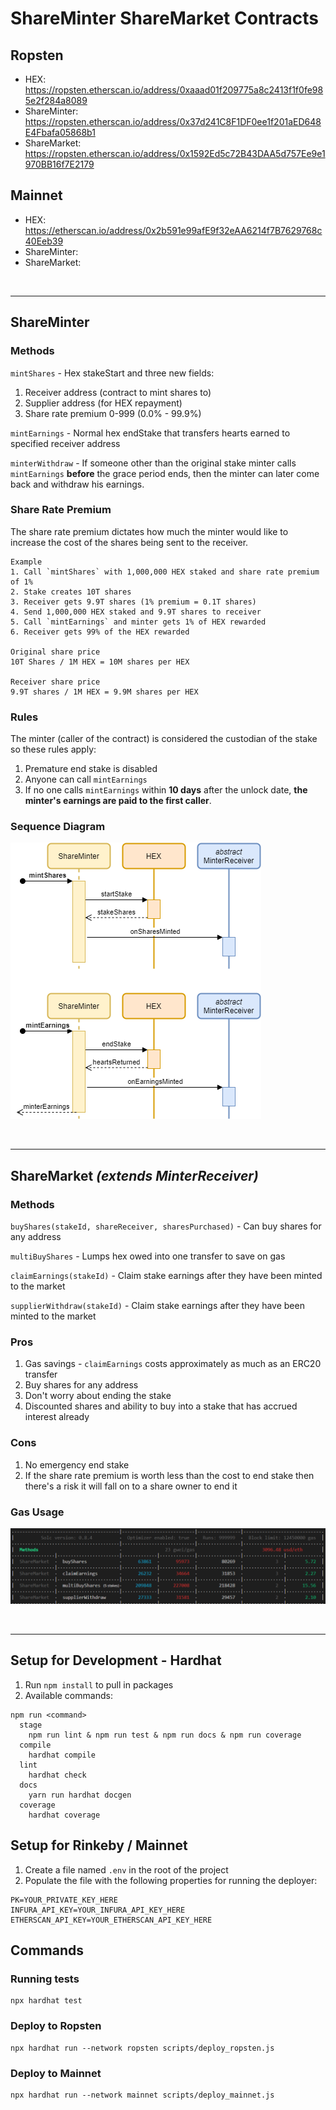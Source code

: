 # ShareMinter ShareMarket Contracts

## Ropsten
- HEX: https://ropsten.etherscan.io/address/0xaaad01f209775a8c2413f1f0fe985e2f284a8089
- ShareMinter: https://ropsten.etherscan.io/address/0x37d241C8F1DF0ee1f201aED648E4Fbafa05868b1
- ShareMarket: https://ropsten.etherscan.io/address/0x1592Ed5c72B43DAA5d757Ee9e1970BB16f7E2179

## Mainnet
- HEX: https://etherscan.io/address/0x2b591e99afE9f32eAA6214f7B7629768c40Eeb39
- ShareMinter: 
- ShareMarket: 

<br>

_________________

## ShareMinter

### Methods
`mintShares` - Hex stakeStart and three new fields:
1. Receiver address (contract to mint shares to)
2. Supplier address (for HEX repayment)
3. Share rate premium 0-999 (0.0% - 99.9%)

`mintEarnings` - Normal hex endStake that transfers hearts earned to specified receiver address

`minterWithdraw` - If someone other than the original stake minter calls `mintEarnings` **before** the grace period ends, then the minter can later come back and withdraw his earnings.

### Share Rate Premium

The share rate premium dictates how much the minter would like to increase the cost of the shares being sent to the receiver.
```
Example
1. Call `mintShares` with 1,000,000 HEX staked and share rate premium of 1%
2. Stake creates 10T shares
3. Receiver gets 9.9T shares (1% premium = 0.1T shares)
4. Send 1,000,000 HEX staked and 9.9T shares to receiver
5. Call `mintEarnings` and minter gets 1% of HEX rewarded
6. Receiver gets 99% of the HEX rewarded

Original share price
10T Shares / 1M HEX = 10M shares per HEX

Receiver share price
9.9T shares / 1M HEX = 9.9M shares per HEX
```

### Rules

The minter (caller of the contract) is considered the custodian of the stake so these rules apply:

1. Premature end stake is disabled
2. Anyone can call `mintEarnings`
3. If no one calls `mintEarnings` within **10 days** after the unlock date, **the minter's earnings are paid to the first caller**.

### Sequence Diagram
![ShareMinter](./diagrams/ShareMinter.png "ShareMinter")

<br>

_________________

## ShareMarket *(extends MinterReceiver)*

### Methods
`buyShares(stakeId, shareReceiver, sharesPurchased)` - Can buy shares for any address

`multiBuyShares` - Lumps hex owed into one transfer to save on gas

`claimEarnings(stakeId)` - Claim stake earnings after they have been minted to the market

`supplierWithdraw(stakeId)` - Claim stake earnings after they have been minted to the market

### Pros
1. Gas savings - `claimEarnings` costs approximately as much as an ERC20 transfer
2. Buy shares for any address
3. Don't worry about ending the stake
4. Discounted shares and ability to buy into a stake that has accrued interest already

### Cons
1. No emergency end stake
2. If the share rate premium is worth less than the cost to end stake then there's a risk it will fall on to a share owner to end it

### Gas Usage
![ShareMarketGasUsage](./diagrams/ShareMarketGasUsage.png "ShareMarketGasUsage")

<br>

_________________

## Setup for Development - Hardhat
1. Run `npm install` to pull in packages
2. Available commands:
```
npm run <command>
  stage
    npm run lint & npm run test & npm run docs & npm run coverage
  compile
    hardhat compile
  lint
    hardhat check
  docs
    yarn run hardhat docgen
  coverage
    hardhat coverage
```

## Setup for Rinkeby / Mainnet
1. Create a file named `.env` in the root of the project
2. Populate the file with the following properties for running the deployer:
```
PK=YOUR_PRIVATE_KEY_HERE
INFURA_API_KEY=YOUR_INFURA_API_KEY_HERE
ETHERSCAN_API_KEY=YOUR_ETHERSCAN_API_KEY_HERE
```

## Commands

### Running tests

```
npx hardhat test
```

### Deploy to Ropsten
```
npx hardhat run --network ropsten scripts/deploy_ropsten.js
```

### Deploy to Mainnet

```
npx hardhat run --network mainnet scripts/deploy_mainnet.js
```


